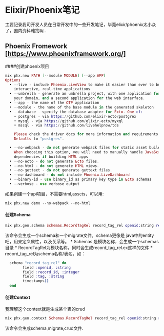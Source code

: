 
# Elixir/Phoenix笔记
主要记录我司开发人员在日常开发中的一些开发笔记，毕竟elixir/phoenix太小众了，国内资料难找啊..

## Phoenix Fromework [https://www.phoenixframework.org/]
####创建phoenix项目
```elixir
mix phx.new PATH [--module MODULE] [--app APP]
Options
  • --live - include Phoenix.LiveView to make it easier than ever to build
    interactive, real-time applications
  • --umbrella - generate an umbrella project, with one application for
    your domain, and a second application for the web interface.
  • --app - the name of the OTP application
  • --module - the name of the base module in the generated skeleton
  • --database - specify the database adapter for Ecto. One of:
    • postgres - via https://github.com/elixir-ecto/postgrex
    • mysql - via https://github.com/elixir-ecto/myxql
    • mssql - via https://github.com/livehelpnow/tds

    Please check the driver docs for more information and requirements.
    Defaults to "postgres".

  • --no-webpack - do not generate webpack files for static asset building.
    When choosing this option, you will need to manually handle JavaScript
    dependencies if building HTML apps
  • --no-ecto - do not generate Ecto files.
  • --no-html - do not generate HTML views.
  • --no-gettext - do not generate gettext files.
  • --no-dashboard - do not include Phoenix.LiveDashboard
  • --binary-id - use binary_id as primary key type in Ecto schemas
  • --verbose - use verbose output
```
如果创建一个api项目，不需要html,assets，可以用:
```elixir
mix phx.new demo --no-webpack --no-html
```

#### 创建Schema
```elixir
mix phx.gen.schema Schemas.RecordTagRel record_tag_rel openid:string record_id:integer tag_id:integer
```

该命令会生成一个schema和一个migrate文件，schema更像是 java中的entity吧，用来定义属性，以及关系等。
    * Schemas 是模块名称，会生成一个schemas目录
    * RecordTagRel为模块名称，同时会生成record_tag_rel.ex这样的文件
    * record_tag_rel为schema名称/表名，如：
  ```elixir
    schema "record_tag_rel" do
          field :openid, :string
          field :record_id, :integer
          field :tag, :string
          timestamps()
    end
  ```

#### 创建Context
我理解这个context就是生成某个表的crud
```elixir
mix phx.gen.context Schemas.RecordTagRel record_tag_rel openid:string record_id:integer tag_id:integer
```

该命令会生成schema,migrate,crud文件.
